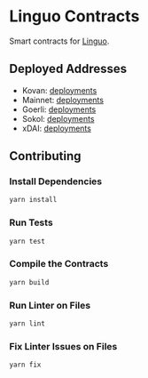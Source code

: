 # Linguo Contracts

Smart contracts for [Linguo](https://linguo.kleros.io).

## Deployed Addresses

- Kovan: [deployments](deployments/kovan)
- Mainnet: [deployments](deployments/mainnet)
- Goerli: [deployments](deployments/goerli)
- Sokol: [deployments](deployments/sokol)
- xDAI: [deployments](deployments/xdai)


## Contributing

### Install Dependencies

```bash
yarn install
```

### Run Tests

```bash
yarn test
```

### Compile the Contracts

```bash
yarn build
```

### Run Linter on Files

```bash
yarn lint
```

### Fix Linter Issues on Files

```bash
yarn fix
```
